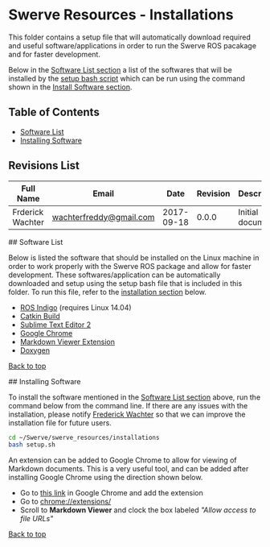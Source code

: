 # Swerve Resources - Installations
<a id="top"/>

This folder contains a setup file that will automatically download required and useful software/applications
in order to run the Swerve ROS pacakage and for faster development. 

Below in the [Software List section](#software) a list of the softwares that will be installed by the 
[setup bash script](setup.sh) which can be run using the command shown in the [Install Software section](#install).

## Table of Contents
- [Software List](#software)
- [Installing Software](#install)

## Revisions List
Full Name | Email | Date | Revision | Description
--- | --- | --- | --- | ---
Frderick Wachter | wachterfreddy@gmail.com | 2017-09-18 | 0.0.0 | Initial document

<a id="software"/>
## Software List

Below is listed the software that should be installed on the Linux machine in order to work properly with 
the Swerve ROS package and allow for faster development. These softwares/application can be automatically
downloaded and setup using the setup bash file that is included in this folder. To run this file, refer to
the [installation section](#install) below.

- [ROS Indigo](http://wiki.ros.org/indigo) (requires Linux 14.04)
- [Catkin Build](http://catkin-tools.readthedocs.io/en/latest/installing.html)
- [Sublime Text Editor 2](http://www.sublimetext.com/)
- [Google Chrome](https://www.google.com/chrome/browser/desktop/index.html)
- [Markdown Viewer Extension](https://chrome.google.com/webstore/detail/markdown-viewer/ckkdlimhmcjmikdlpkmbgfkaikojcbjk?hl=en)
- [Doxygen](http://www.stack.nl/~dimitri/doxygen/)

[Back to top](#top)

<a id="install"/>
## Installing Software

To install the software mentioned in the [Software List section](#software) above, run the command below
from the command line. If there are any issues with the installation, please notify 
[Frederick Wachter](mailto:wachterfreddy@gmail.com?Subject=Swerve%20Software%20Installation%20Issue&Body=Name%3A%20%0AIssue%3A%20) 
so that we can improve the installation file for future users.

```bash
cd ~/Swerve/swerve_resources/installations
bash setup.sh
```

An extension can be added to Google Chrome to allow for viewing of Markdown documents. This is a very useful
tool, and can be added after installing Google Chrome using the direction shown below.

- Go to [this link](https://chrome.google.com/webstore/detail/markdown-viewer/ckkdlimhmcjmikdlpkmbgfkaikojcbjk?hl=en) in Google 
Chrome and add the extension
- Go to [chrome://extensions/](chrome://extensions/)
- Scroll to **Markdown Viewer** and clock the box labeled _"Allow access to file URLs"_

[Back to top](#top)


